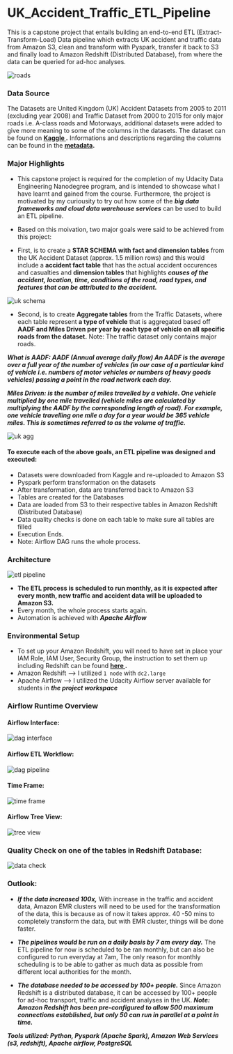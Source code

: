 [//]: # (Image References)

[image3]: ./gad_imgs/roads.jpg "roads"
[image1]: ./gad_imgs/UK_Accident_Data_Model.png "uk schema"
[image2]: ./gad_imgs/uk_Traffic_Agg_Tables.png "uk agg"
[image4]: ./gad_imgs/dag_interface.JPG "dag interface"
[image5]: ./gad_imgs/graph_dag.JPG "dag pipeline"
[image6]: ./gad_imgs/time_frame_dag.JPG "time frame"
[image7]: ./gad_imgs/tree_view_dag.JPG "tree view"
[image8]: ./gad_imgs/redshift_connect.JPG "data check"
[image9]: ./gad_imgs/uk_pics_DB.jpg "etl pipeline"




# UK_Accident_Traffic_ETL_Pipeline

This is a capstone project that entails building an end-to-end ETL (Extract-Transform-Load) Data pipeline which extracts UK accident and traffic data from Amazon S3, clean and transform with Pyspark, transfer it back to S3 and finally load to Amazon Redshift (Distributed Database), from where the data can be queried for ad-hoc analyses.


![roads][image3]


### Data Source

The Datasets are United Kingdom (UK) Accident Datasets from 2005 to 2011 (excluding year 2008) and Traffic Dataset from 2000 to 2015 for only major roads i.e. A-class roads and Motorways, additional datasets were added to give more meaning to some of the columns in the datasets. The dataset can be found on **[Kaggle ](https://www.kaggle.com/daveianhickey/2000-16-traffic-flow-england-scotland-wales/data).** Informations and descriptions regarding the columns can be found in the **[metadata](all-traffic-data-metadata.pdf).**


### Major Highlights

- This capstone project is required for the completion of my Udacity Data Engineering Nanodegree program, and is intended to showcase what I have learnt and gained from the course. Furthermore, the project is motivated by my curiousity to try out how some of the ***big data frameworks and cloud data warehouse services*** can be used to build an ETL pipeline.

- Based on this moivation, two major goals were said to be achieved from this project:


- First, is to create a **STAR SCHEMA with fact and dimension tables** from the UK Accident Dataset (approx. 1.5 million rows) and this would include a **accident fact table** that has the actual accident occurences and casualties and **dimension tables** that highlights ***causes of the accident, location, time, conditions of the road, road types, and features that can be attributed to the accident.***


![uk schema][image1]


- Second, is to create **Aggregate tables** from the Traffic Datasets, where each table represent **a type of vehicle** that is aggregated based off **AADF and Miles Driven per year by each type of vehicle on all specific roads from the dataset.** Note: The traffic dataset only contains major roads.

***What is AADF:  AADF (Annual average daily flow) An AADF is the average over a full year of the number of vehicles (in our case of a particular kind of vehicle i.e. numbers of motor vehicles or numbers of heavy goods vehicles) passing a point in the road network each day.***

***Miles Driven: is the number of miles travelled by a vehicle. One vehicle multiplied by one mile travelled (vehicle miles are calculated by multiplying the AADF by the corresponding length of road). For example, one vehicle travelling one mile a day for a year would be 365 vehicle miles. This is sometimes referred to as the volume of traffic.***


![uk agg][image2]



#### To execute each of the above goals, an ETL pipeline was designed and executed:

- Datasets were downloaded from Kaggle and re-uploaded to Amazon S3
- Pyspark perform transformation on the datasets
- After transformation, data are transferred back to Amazon S3
- Tables are created for the Databases
- Data are loaded from S3 to their respective tables in Amazon Redshift (Distributed Database)
- Data quality checks is done on each table to make sure all tables are filled 
- Execution Ends.
- Note: Airflow DAG runs the whole process.


### Architecture

![etl pipeline][image9]




- **The ETL process is scheduled to run monthly, as it is expected after every month, new traffic and accident data will be uploaded to Amazon S3.**
- Every month, the whole process starts again. 
- Automation is achieved with ***Apache Airflow***


### Environmental Setup 
- To set up your Amazon Redshift, you will need to have set in place your IAM Role, IAM User, Security Group, the instruction to set them up including Redshift can be found **[here ](https://github.com/AdeboyeML/UK_Accident_Traffic_ETL_Pipeline/tree/master/AWS_setup).**
- Amazon Redshift --> I utilized ``1 node`` with ``dc2.large``
- Apache Airflow --> I utilized the Udacity Airflow server available for students in ***the project workspace***


### Airflow Runtime Overview

#### Airflow Interface:

![dag interface][image4]


#### Airflow ETL Workflow:

![dag pipeline][image5]


#### Time Frame:

![time frame][image6]



#### Airflow Tree View:

![tree view][image7]



### Quality Check on one of the tables in Redshift Database:

![data check][image8]







### Outlook:

- ***If the data increased 100x,*** With increase in the traffic and accident data, Amazon EMR clusters will need to be used for the transformation of the data, this is because as of now it takes approx. 40 -50 mins to completely transform the data, but with EMR cluster, things will be done faster.

- ***The pipelines would be run on a daily basis by 7 am every day.*** The ETL pipeline for now is scheduled to be ran monthly, but can also be configured to run everyday at 7am, The only reason for monthly scheduling is to be able to gather as much data as possible from different local authorities for the month.

- ***The database needed to be accessed by 100+ people.*** Since Amazon Redshift is a distributed database, it can be accessed by 100+ people for ad-hoc transport, traffic and accident analyses in the UK. ***Note: Amazon Redshift has been pre-configured to allow 500 maximum connections established, but only 50 can run in parallel at a point in time.***







***Tools utilized: Python, Pyspark (Apache Spark), Amazon Web Services (s3, redshift), Apache airflow, PostgreSQL***




